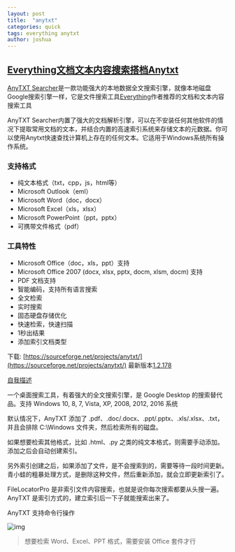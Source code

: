 ```yaml
---
layout: post
title:  "anytxt"
categories: quick
tags: everything anytxt
author: joshua
---
```


## [Everything文档文本内容搜索搭档Anytxt](https://www.jianshu.com/p/4e87208a034d)

[AnyTXT Searcher](https://links.jianshu.com/go?to=https%3A%2F%2Fanytxt.net%2F)是一款功能强大的本地数据全文搜索引擎，就像本地磁盘Google搜索引擎一样，它是文件搜索工具[Everything](https://links.jianshu.com/go?to=https%3A%2F%2Fwww.voidtools.com%2F)作者推荐的文档和文本内容搜索工具

AnyTXT Searcher内置了强大的文档解析引擎，可以在不安装任何其他软件的情况下提取常用文档的文本，并结合内置的高速索引系统来存储文本的元数据。你可以使用Anytxt快速查找计算机上存在的任何文本。它适用于Windows系统所有操作系统。

### 支持格式

- 纯文本格式（txt，cpp，js，html等）
- Microsoft Outlook（eml）
- Microsoft Word（doc，docx）
- Microsoft Excel（xls，xlsx）
- Microsoft PowerPoint（ppt，pptx）
- 可携带文件格式（pdf）

### 工具特性

- Microsoft Office（doc，xls，ppt）支持
- Microsoft Office 2007 (docx, xlsx, pptx, docm, xlsm, docm) 支持
- PDF 文档支持
- 智能编码，支持所有语言搜索
- 全文检索
- 实时搜索
- 固态硬盘存储优化
- 快速检索，快速扫描
- 1秒出结果
- 添加索引文档类型

下载: [https://sourceforge.net/projects/anytxt/](https://sourceforge.net/projects/anytxt/) 最新版本[1.2.178](https://nchc.dl.sourceforge.net/project/anytxt/AnyTXT.Searcher.1.2.178.exe)





[自我描述](https://www.appinn.com/anytxt-searcher/)

一个桌面搜索工具，有着强大的全文搜索引擎，是 Google Desktop 的搜索替代品。支持 Windows 10, 8, 7, Vista, XP, 2008, 2012, 2016 系统

默认情况下，AnyTXT 添加了 .pdf、.doc/.docx、.ppt/.pptx、.xls/.xlsx、.txt，并且会排除 C:\Windows 文件夹，然后检索所有的磁盘。

如果想要检索其他格式，比如 .html、.py 之类的纯文本格式，则需要手动添加。添加之后会自动创建索引。

另外索引创建之后，如果添加了文件，是不会搜索到的，需要等待一段时间更新。青小蛙的粗暴处理方式，是删除这种文件，然后重新添加，就会立即更新索引了。

FileLocatorPro 是非索引文件内容搜索，也就是说你每次搜索都要从头搜一遍。AnyTXT 是索引方式的，建立索引后一下子就能搜索出来了。

AnyTXT 支持命令行操作

![img](https://img3.appinn.net/images/202003/atgui_boqknn4v1q.jpg)

> 想要检索 Word、Excel、PPT 格式，需要安装 Office 套件才行